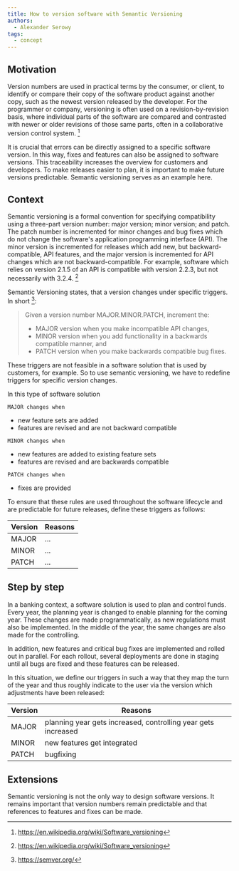 ```yaml
---
title: How to version software with Semantic Versioning
authors:
  - Alexander Serowy
tags:
  - concept
---
```


## Motivation

Version numbers are used in practical terms by the consumer, or client, to identify or compare their copy of the software product against another copy, such as the newest version released by the developer. For the programmer or company, versioning is often used on a revision-by-revision basis, where individual parts of the software are compared and contrasted with newer or older revisions of those same parts, often in a collaborative version control system. [^1]

It is crucial that errors can be directly assigned to a specific software version. In this way, fixes and features can also be assigned to software versions. This traceability increases the overview for customers and developers. To make releases easier to plan, it is important to make future versions predictable. Semantic versioning serves as an example here.

## Context

Semantic versioning is a formal convention for specifying compatibility using a three-part version number: major version; minor version; and patch. The patch number is incremented for minor changes and bug fixes which do not change the software's application programming interface (API). The minor version is incremented for releases which add new, but backward-compatible, API features, and the major version is incremented for API changes which are not backward-compatible. For example, software which relies on version 2.1.5 of an API is compatible with version 2.2.3, but not necessarily with 3.2.4. [^1]

Semantic Versioning states, that a version changes under specific triggers. In short [^2]:

> Given a version number MAJOR.MINOR.PATCH, increment the:
>
> - MAJOR version when you make incompatible API changes,
> - MINOR version when you add functionality in a backwards compatible manner, and
> - PATCH version when you make backwards compatible bug fixes.

These triggers are not feasible in a software solution that is used by customers, for example. So to use semantic versioning, we have to redefine triggers for specific version changes.

In this type of software solution

`MAJOR changes when`

- new feature sets are added
- features are revised and are not backward compatible

`MINOR changes when`

- new features are added to existing feature sets
- features are revised and are backwards compatible

`PATCH changes when`

- fixes are provided

To ensure that these rules are used throughout the software lifecycle and are predictable for future releases, define these triggers as follows:

| Version | Reasons |
| ------- | ------- |
| MAJOR   | ...     |
| MINOR   | ...     |
| PATCH   | ...     |

## Step by step

In a banking context, a software solution is used to plan and control funds. Every year, the planning year is changed to enable planning for the coming year. These changes are made programmatically, as new regulations must also be implemented. In the middle of the year, the same changes are also made for the controlling.

In addition, new features and critical bug fixes are implemented and rolled out in parallel. For each rollout, several deployments are done in staging until all bugs are fixed and these features can be released.

In this situation, we define our triggers in such a way that they map the turn of the year and thus roughly indicate to the user via the version which adjustments have been released:

| Version | Reasons                                                       |
| ------- | ------------------------------------------------------------- |
| MAJOR   | planning year gets increased, controlling year gets increased |
| MINOR   | new features get integrated                                   |
| PATCH   | bugfixing                                                     |

## Extensions

Semantic versioning is not the only way to design software versions. It remains important that version numbers remain predictable and that references to features and fixes can be made.

[^1]: <https://en.wikipedia.org/wiki/Software_versioning>
[^2]: <https://semver.org/>
